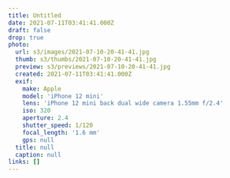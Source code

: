 ```yaml
---
title: Untitled
date: 2021-07-11T03:41:41.000Z
draft: false
drop: true
photo:
  url: s3/images/2021-07-10-20-41-41.jpg
  thumb: s3/thumbs/2021-07-10-20-41-41.jpg
  preview: s3/previews/2021-07-10-20-41-41.jpg
  created: 2021-07-11T03:41:41.000Z
  exif:
    make: Apple
    model: 'iPhone 12 mini'
    lens: 'iPhone 12 mini back dual wide camera 1.55mm f/2.4'
    iso: 320
    aperture: 2.4
    shutter_speed: 1/120
    focal_length: '1.6 mm'
    gps: null
  title: null
  caption: null
links: []
---
```

